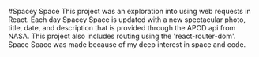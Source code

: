 #Spacey Space
This project was an exploration into using web requests in React. Each day Spacey Space is updated with a new spectacular photo, title, date, and description that is provided through the APOD api from NASA. This project also includes routing using the 'react-router-dom'. Space Space was made because of my deep interest in space and code. 